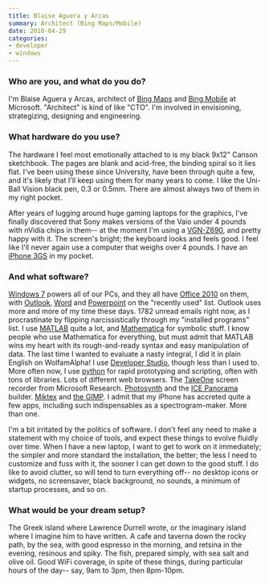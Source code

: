 ```yaml
---
title: Blaise Aguera y Arcas
summary: Architect (Bing Maps/Mobile)
date: 2010-04-29
categories:
- developer
- windows
---
```


### Who are you, and what do you do?

I'm Blaise Aguera y Arcas, architect of [Bing Maps](http://www.bing.com/ "Microsoft's search engine.") and [Bing Mobile](http://www.discoverbing.com/mobile/ "The mobile version of Bing.") at Microsoft. "Architect" is kind of like "CTO". I'm involved in envisioning, strategizing, designing and engineering.

### What hardware do you use?

The hardware I feel most emotionally attached to is my black 9x12" Canson sketchbook. The pages are blank and acid-free, the binding spiral so it lies flat. I've been using these since University, have been through quite a few, and it's likely that I'll keep using them for many years to come. I like the Uni-Ball Vision black pen, 0.3 or 0.5mm. There are almost always two of them in my right pocket.

After years of lugging around huge gaming laptops for the graphics, I've finally discovered that Sony makes versions of the Vaio under 4 pounds with nVidia chips in them-- at the moment I'm using a [VGN-Z690][vgn-z690], and pretty happy with it. The screen's bright; the keyboard looks and feels good. I feel like I'll never again use a computer that weighs over 4 pounds. I have an [iPhone 3GS][iphone-3gs] in my pocket.

### And what software?

[Windows 7][windows-7] powers all of our PCs, and they all have [Office 2010][office] on them, with [Outlook][], [Word][] and [Powerpoint][] on the "recently used" list. Outlook uses more and more of my time these days. 1782 unread emails right now, as I procrastinate by flipping narcissistically through my "installed programs" list. I use [MATLAB][] quite a lot, and [Mathematica][] for symbolic stuff. I know people who use Mathematica for everything, but must admit that MATLAB wins my heart with its rough-and-ready syntax and easy manipulation of data. The last time I wanted to evaluate a nasty integral, I did it in plain English on WolfamAlpha! I use [Developer Studio][visual-studio], though less than I used to. More often now, I use [python][] for rapid prototyping and scripting, often with tons of libraries. Lots of different web browsers. The [TakeOne][] screen recorder from Microsoft Research. [Photosynth][] and the [ICE Panorama][ice] builder. [Miktex][] and [the GIMP][gimp]. I admit that my iPhone has accreted quite a few apps, including such indispensables as a spectrogram-maker. More than one.

I'm a bit irritated by the politics of software. I don't feel any need to make a statement with my choice of tools, and expect these things to evolve fluidly over time. When I have a new laptop, I want to get to work on it immediately; the simpler and more standard the installation, the better; the less I need to customize and fuss with it, the sooner I can get down to the good stuff. I do like to avoid clutter, so will tend to turn everything off-- no desktop icons or widgets, no screensaver, black background, no sounds, a minimum of startup processes, and so on.

### What would be your dream setup?

The Greek island where Lawrence Durrell wrote, or the imaginary island where I imagine him to have written. A cafe and taverna down the rocky path, by the sea, with good espresso in the morning, and retsina in the evening, resinous and spiky. The fish, prepared simply, with sea salt and olive oil. Good WiFi coverage, in spite of these things, during particular hours of the day-- say, 9am to 3pm, then 8pm-10pm.

[gimp]: https://www.gimp.org/ "An open-source image editor."
[ice]: https://www.microsoft.com/en-us/research/redirect/?ref=https://research.microsoft.com/en-us/um/redmond/projects/ice/ "Panorama image stitching software."
[iphone-3gs]: https://en.wikipedia.org/wiki/IPhone_3GS "A 3 megapixel smartphone."
[mathematica]: https://www.wolfram.com/mathematica/ "Computation and simulation software."
[matlab]: https://en.wikipedia.org/wiki/MATLAB "A language and environment for data computation."
[miktex]: https://miktex.org/ "Typesetting software for Windows."
[office]: https://www.microsoft.com/en-us/microsoft-365 "An office productivity suite."
[outlook]: https://www.microsoft.com/en-us/microsoft-365/outlook/outlook-for-business "An email, calendar and contact software suite."
[photosynth]: http://web.archive.org/web/20210914004232/http://photosynth.net/ "A web service for sewing images into a 3D scene."
[powerpoint]: https://www.microsoft.com/en-us/microsoft-365/powerpoint "Presentation software."
[python]: https://www.python.org/ "An interpreted scripting language."
[takeone]: https://www.microsoft.com/en-us/research/project/takeone-screen-recording-and-presentation/ "Screen recording software."
[vgn-z690]: http://web.archive.org/web/20150821091842/http://www.cnet.com:80/products/sony-vaio-z-series-vgn-z690-13-1-core-2-duo-p8700-vista-home-premium-64-bit-2-gb-ram-160-gb-hdd/ "A PC laptop with a 13.1 inch screen."
[visual-studio]: https://www.visualstudio.com/ "A Windows development environment."
[windows-7]: https://en.wikipedia.org/wiki/Windows_7 "An operating system."
[word]: https://www.microsoft.com/en-us/microsoft-365/word "A document editor."
